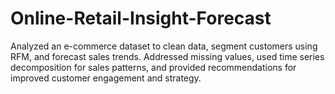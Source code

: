 # Online-Retail-Insight-Forecast
Analyzed an e-commerce dataset to clean data, segment customers using RFM, and forecast sales trends. Addressed missing values, used time series decomposition for sales patterns, and provided recommendations for improved customer engagement and strategy.
